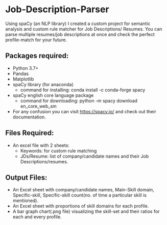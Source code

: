 # Job-Description-Parser
Using spaCy (an NLP library) I created a custom project for semantic analysis and custom rule matcher for Job Descriptions/ Resumes.
You can parse multiple resumes/job descriptions at once and check the perfect profile-match for your future.

## Packages required:
* Python 3.7+
* Pandas
* Matplotlib
* spaCy library (for anaconda)
    * command for installing: conda install -c conda-forge spacy
* spaCy english core language package 
    * command for downloading: python -m spacy download en_core_web_sm
* For any confusion you can visit https://spacy.io/ and check out their documentation.

## Files Required:
* An excel file with 2 sheets:
  * Keywords: for custom rule matching
  * JDs/Resume: list of company/candidate names and their Job Descriptions/resumes.

## Output Files:
* An Excel sheet with company/candidate names, Main-Skill domain, Specific-skill, Specific-skill count(no. of time a particular skill is mentioned).
* An Excel sheet with proportions of skill domains for each profile.
* A bar graph chart(.png file) visualizing the skill-set and their ratios for each and every profile.
